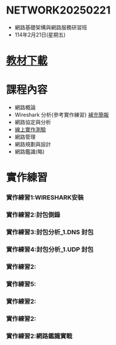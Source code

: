 # NETWORK20250221
- 網路基礎架構與網路服務研習班
- 114年2月21日(星期五)
# [教材下載]()
# 課程內容
- 網路概論
- Wireshark 分析{參考實作練習} [補充簡報]()
- 網路協定與分析
- [線上實作測驗](https://github.com/8wingflying/NETWORK20250221/tree/main/labS/%E7%B7%9A%E4%B8%8A%E5%AF%A6%E4%BD%9C%E8%80%83%E9%A1%8C)
- 網路管理
- 網路規劃與設計
- 網路鑑識(略)
# 實作練習
### 實作練習1:WIRESHARK安裝
### 實作練習2:封包側錄
### 實作練習3:封包分析_1.DNS 封包
### 實作練習4:封包分析_1.UDP 封包
### 實作練習2:
### 實作練習5:
### 實作練習2:
### 實作練習2:
### 實作練習2:網路鑑識實戰
